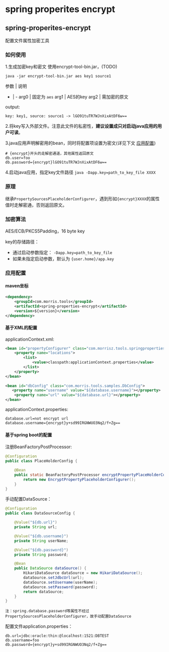 # spring properites encrypt

## spring-properites-encrypt

配置文件属性加密工具

### 如何使用
1.生成加密key和密文
使用encrypt-tool-bin.jar，(TODO)
```
java -jar encrypt-tool-bin.jar aes key1 source1
```

参数 | 说明
- | -
arg0 | 固定为 `aes`
arg1 | AES的key
arg2 | 需加密的原文

output:
```
key: key1, source: source1 -> lGO91tuTR7WJnXixAtDF6w==
```

2.将key写入外部文件。注意此文件的私密性，**建议设置成只对启动java应用的用户可读**。

3.java应用声明解密用的bean，同时将配置项设置为密文(详见下文 [应用配置](#应用配置))
```
# {encrypt}开头的走解密通道，其他属性返回原文
db.user=foo  
db.password={encrypt}lGO91tuTR7WJnXixAtDF6w==
```

4.启动java应用，指定key文件路径
`java -Dapp.key=path_to_key_file XXXX`

### 原理
继承`PropertySourcesPlaceholderConfigurer`，遇到形如`{encrypt}XXXX`的属性值时走解密通，否则返回原文。

### 加密算法
AES/ECB/PKCS5Padding，16 byte key

key的存储路径：
- 通过启动参数指定： `-Dapp.key=path_to_key_file`
- 如果未指定启动参数，默认为 `{user.home}/app.key`
 
### 应用配置

#### maven坐标

```xml
<dependency>
    <groupId>com.morris.tools</groupId>
    <artifactId>spring-properties-encrypt</artifactId>
    <version>${version}</version>
</dependency>
```

#### 基于XML的配置

applicationContext.xml:
```xml
<bean id="propertyConfigurer" class="com.morrisz.tools.springpropertiesencrypt.EncryptPropertyPlaceholderConfigurer">
	<property name="locations">
		<list>
			<value>classpath:applicationContext.properties</value>
		</list>
	</property>
</bean>
	
<bean id="dbConfig" class="com.morris.tools.samples.DbConfig">
   <property name="username" value="${database.username}"></property>
	<property name="url" value="${database.url}"></property>
</bean>
```
applicationContext.properties:
```properties
database.url=not encrypt url
database.username={encrypt}y+sd99IRGNWUO3Nq2/f+Zg==
```

#### 基于spring boot的配置

注册BeanFactoryPostProcessor:
```java
@Configuration
public class PlaceHolderConfig {

    @Bean
    public static BeanFactoryPostProcessor encryptPropertyPlaceHolderConfigure() {
        return new EncryptPropertyPlaceholderConfigurer();
    }
}
```

手动配置DataSource：
```java
@Configuration
public class DataSourceConfig {

    @Value("${db.url}")
    private String url;

    @Value("${db.username}")
    private String userName;

    @Value("${db.password}")
    private String password;

    @Bean
    public DataSource dataSource() {
        HikariDataSource dataSource = new HikariDataSource();
        dataSource.setJdbcUrl(url);
        dataSource.setUsername(userName);
        dataSource.setPassword(password);
        return dataSource;
    }
}
```

`注：spring.database.password等属性不经过PropertySourcesPlaceholderConfigurer，故手动配置DataSource`

配置文件application.properties：
```properties
db.url=jdbc:oracle:thin:@localhost:1521:DBTEST
db.username=foo
db.password={encrypt}y+sd99IRGNWUO3Nq2/f+Zg==
```